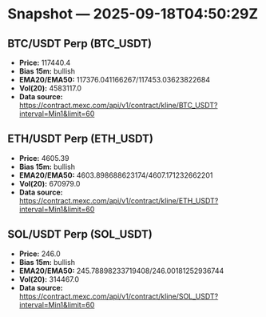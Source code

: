 # Snapshot — 2025-09-18T04:50:29Z

## BTC/USDT Perp (BTC_USDT)
- **Price:** 117440.4
- **Bias 15m:** bullish
- **EMA20/EMA50:** 117376.041166267/117453.03623822684
- **Vol(20):** 4583117.0
- **Data source:** https://contract.mexc.com/api/v1/contract/kline/BTC_USDT?interval=Min1&limit=60

## ETH/USDT Perp (ETH_USDT)
- **Price:** 4605.39
- **Bias 15m:** bullish
- **EMA20/EMA50:** 4603.898688623174/4607.171232662201
- **Vol(20):** 670979.0
- **Data source:** https://contract.mexc.com/api/v1/contract/kline/ETH_USDT?interval=Min1&limit=60

## SOL/USDT Perp (SOL_USDT)
- **Price:** 246.0
- **Bias 15m:** bullish
- **EMA20/EMA50:** 245.78898233719408/246.00181252936744
- **Vol(20):** 314467.0
- **Data source:** https://contract.mexc.com/api/v1/contract/kline/SOL_USDT?interval=Min1&limit=60
